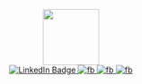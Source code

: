 <div id="header" align="center">
  <img src="https://media.giphy.com/media/qgQUggAC3Pfv687qPC/giphy.gif" width="100"/>
</div>

<div id="badges" align="center">
  <a href="https://www.linkedin.com/in/yogesh-shamlin-shinanth-j-s-6ab98b237/">
    <img src="https://img.shields.io/badge/LinkedIn-blue?style=for-the-badge&logo=linkedin&logoColor=white" alt="LinkedIn Badge"/>
  </a>
  
  <a href=" https://leetcode.com/yogeshshamlin/">
    <img src="https://img.shields.io/badge/Leetcode-orange?style=for-the-badge&logo=leetcode&logoColor=white" alt="fb"/>
  </a>
 
  <a href="https://www.linkedin.com/in/yogesh-shamlin-shinanth-j-s-6ab98b237/">
    <img src="https://img.shields.io/badge/Facebook-blue?style=for-the-badge&logo=facebook&logoColor=white" alt="fb"/>
  </a>
  
  
  <a href="https://www.skillrack.com/faces/resume.xhtml?id=391640&key=bce652a087a7a26f6a811bea122d5b9fdd8dc01b">
    <img src="https://img.shields.io/badge/SkillRack-blue?style=for-the-badge&logo=skillrack&logoColor=white" alt="fb"/>
  </a>
</div>
